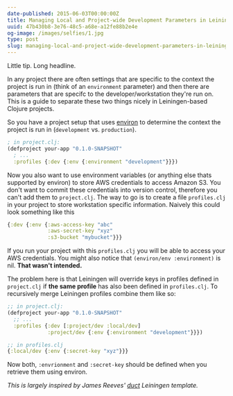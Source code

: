 ```yaml
---
date-published: 2015-06-03T00:00:00Z
title: Managing Local and Project-wide Development Parameters in Leiningen
uuid: 47b430b8-3e76-48c5-a68e-a12fe88b2e4e
og-image: /images/selfies/1.jpg
type: post
slug: managing-local-and-project-wide-development-parameters-in-leiningen
---
```


Little tip. Long headline.

In any project there are often settings that are specific to the
context the project is run in (think of an `environment` parameter)
and then there are parameters that are specifc to the
developer/workstation they're run on. This is a guide to separate
these two things nicely in Leiningen-based Clojure projects.

So you have a project setup that uses
[environ](https://github.com/weavejester/environ) to determine the
context the project is run in (`development` vs. `production`).

```clojure
; in project.clj:
(defproject your-app "0.1.0-SNAPSHOT"
  ; ...
  :profiles {:dev {:env {:environment "development"}}})
```

Now you also want to use environment variables (or anything else thats
supported by environ) to store AWS credentials to access Amazon
S3. You don't want to commit these credentials into version control,
therefore you can't add them to `project.clj`. The way to go is to
create a file `profiles.clj` in your project to store workstation
specific information. Naively this could look something like this

```clojure
{:dev {:env {:aws-access-key "abc"
             :aws-secret-key "xyz"
             :s3-bucket "mybucket"}}}
```

If you run your project with this `profiles.clj` you will be able to
access your AWS credentials. You might also notice that `(environ/env
:environment)` is nil. **That wasn't intended.**

The problem here is that Leiningen will override keys in profiles
defined in `project.clj` if **the same profile** has also been defined
in `profiles.clj`.  To recursively merge Leiningen profiles combine them like so:

```clojure
;; in project.clj:
(defproject your-app "0.1.0-SNAPSHOT"
  ;; ...
  :profiles {:dev [:project/dev :local/dev]
             :project/dev {:env {:environment "development"}}})

;; in profiles.clj
{:local/dev {:env {:secret-key "xyz"}}}
```

Now both, `:envrionment` and `:secret-key` should be defined when you
retrieve them using environ.

*This is largely inspired by James Reeves' [duct](https://github.com/weavejester/duct) Leiningen template.*
